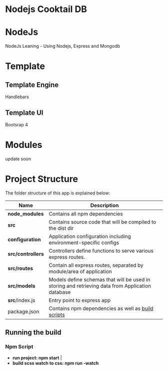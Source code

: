 # Nodejs Cooktail DB

# NodeJs

NodeJs Leaning - Using Nodejs, Express and Mongodb

# Template

## Template Engine

Handlebars

## Template UI

Bootsrap 4

# Modules

update soon

# Project Structure

The folder structure of this app is explained below:

| Name                | Description                                                                                      |
| ------------------- | ------------------------------------------------------------------------------------------------ |
| **node_modules**    | Contains all npm dependencies                                                                    |
| **src**             | Contains source code that will be compiled to the dist dir                                       |
| **configuration**   | Application configuration including environment-specific configs                                 |
| **src/controllers** | Controllers define functions to serve various express routes.                                    |
| **src/routes**      | Contain all express routes, separated by module/area of application                              |
| **src/models**      | Models define schemas that will be used in storing and retrieving data from Application database |
| **src**/index.js    | Entry point to express app                                                                       |
| package.json        | Contains npm dependencies as well as [build scripts](#what-if-a-library-isnt-on-definitelytyped) |

## Running the build

### Npm Script

- **run project: npm start** |
- **build scss watch to css: npm run -watch**

